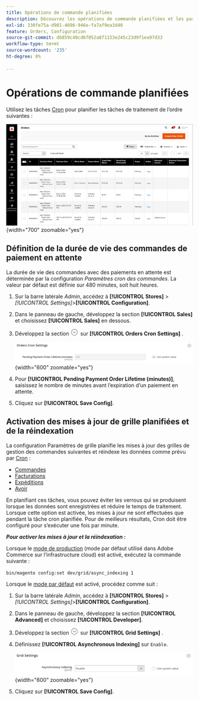 ```yaml
---
title: Opérations de commande planifiées
description: Découvrez les opérations de commande planifiées et les paramètres cron des commandes qui prennent en charge cette fonctionnalité.
exl-id: 330fe75a-d901-4696-946e-fa7af9ea3d40
feature: Orders, Configuration
source-git-commit: db859c40cd6f052a8f1153e245c23d9f1ea97d33
workflow-type: tm+mt
source-wordcount: '235'
ht-degree: 0%

---
```


# Opérations de commande planifiées

Utilisez les tâches [Cron](../systems/cron.md) pour planifier les tâches de traitement de l’ordre suivantes :

![Grille de commandes](./assets/orders-grid.png){width="700" zoomable="yes"}

## Définition de la durée de vie des commandes de paiement en attente

La durée de vie des commandes avec des paiements en attente est déterminée par la configuration _Paramètres cron des commandes_. La valeur par défaut est définie sur 480 minutes, soit huit heures.

1. Sur la barre latérale _Admin_, accédez à **[!UICONTROL Stores]** > _[!UICONTROL Settings]_>**[!UICONTROL Configuration]**.

1. Dans le panneau de gauche, développez la section **[!UICONTROL Sales]** et choisissez **[!UICONTROL Sales]** en dessous.

1. Développez la section ![Sélecteur d’extension](../assets/icon-display-expand.png) sur **[!UICONTROL Orders Cron Settings]** .

   ![Paramètres Cron Commandes](../configuration-reference/sales/assets/sales-orders-cron-settings.png){width="600" zoomable="yes"}

1. Pour **[!UICONTROL Pending Payment Order Lifetime (minutes)]**, saisissez le nombre de minutes avant l’expiration d’un paiement en attente.

1. Cliquez sur **[!UICONTROL Save Config]**.

## Activation des mises à jour de grille planifiées et de la réindexation

La configuration Paramètres de grille planifie les mises à jour des grilles de gestion des commandes suivantes et réindexe les données comme prévu par [Cron](../systems/cron.md) :

- [Commandes](orders.md#orders-workspace)
- [Facturations](invoices.md)
- [Expéditions](shipments.md)
- [Avoir](credit-memos.md)

En planifiant ces tâches, vous pouvez éviter les verrous qui se produisent lorsque les données sont enregistrées et réduire le temps de traitement. Lorsque cette option est activée, les mises à jour ne sont effectuées que pendant la tâche cron planifiée. Pour de meilleurs résultats, Cron doit être configuré pour s’exécuter une fois par minute.

**_Pour activer les mises à jour et la réindexation :_**

Lorsque le [mode de production](https://experienceleague.adobe.com/docs/commerce-operations/configuration-guide/setup/application-modes.html?lang=fr#production-mode) (mode par défaut utilisé dans Adobe Commerce sur l’infrastructure cloud) est activé, exécutez la commande suivante :

``bin/magento config:set dev/grid/async_indexing 1``

Lorsque le [mode par défaut](https://experienceleague.adobe.com/docs/commerce-operations/configuration-guide/setup/application-modes.html?lang=fr#default-mode) est activé, procédez comme suit :

1. Sur la barre latérale _Admin_, accédez à **[!UICONTROL Stores]** > _[!UICONTROL Settings]_>**[!UICONTROL Configuration]**.

1. Dans le panneau de gauche, développez la section **[!UICONTROL Advanced]** et choisissez **[!UICONTROL Developer]**.

1. Développez la section ![Sélecteur d’extension](../assets/icon-display-expand.png) sur **[!UICONTROL Grid Settings]** .

1. Définissez **[!UICONTROL Asynchronous Indexing]** sur `Enable`.

   ![Paramètres de grille](../configuration-reference/advanced/assets/developer-grid-settings.png){width="600" zoomable="yes"}

1. Cliquez sur **[!UICONTROL Save Config]**.
